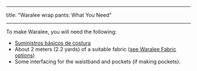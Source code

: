 - - -
title: "Waralee wrap pants: What You Need"
- - -

To make Waralee, you will need the following:

- [Suministros básicos de costura](/docs/sewing/basic-sewing-supplies)
- About 2 meters (2.2 yards) of a suitable fabric ([see Waralee Fabric options](/docs/patterns/waralee/fabric/))
- Some interfacing for the waistband and pockets (if making pockets).
